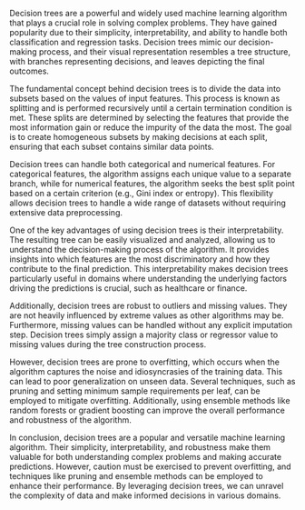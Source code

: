 Decision trees are a powerful and widely used machine learning algorithm that plays a crucial role in solving complex problems. They have gained popularity due to their simplicity, interpretability, and ability to handle both classification and regression tasks. Decision trees mimic our decision-making process, and their visual representation resembles a tree structure, with branches representing decisions, and leaves depicting the final outcomes.

The fundamental concept behind decision trees is to divide the data into subsets based on the values of input features. This process is known as splitting and is performed recursively until a certain termination condition is met. These splits are determined by selecting the features that provide the most information gain or reduce the impurity of the data the most. The goal is to create homogeneous subsets by making decisions at each split, ensuring that each subset contains similar data points.

Decision trees can handle both categorical and numerical features. For categorical features, the algorithm assigns each unique value to a separate branch, while for numerical features, the algorithm seeks the best split point based on a certain criterion (e.g., Gini index or entropy). This flexibility allows decision trees to handle a wide range of datasets without requiring extensive data preprocessing.

One of the key advantages of using decision trees is their interpretability. The resulting tree can be easily visualized and analyzed, allowing us to understand the decision-making process of the algorithm. It provides insights into which features are the most discriminatory and how they contribute to the final prediction. This interpretability makes decision trees particularly useful in domains where understanding the underlying factors driving the predictions is crucial, such as healthcare or finance.

Additionally, decision trees are robust to outliers and missing values. They are not heavily influenced by extreme values as other algorithms may be. Furthermore, missing values can be handled without any explicit imputation step. Decision trees simply assign a majority class or regressor value to missing values during the tree construction process.

However, decision trees are prone to overfitting, which occurs when the algorithm captures the noise and idiosyncrasies of the training data. This can lead to poor generalization on unseen data. Several techniques, such as pruning and setting minimum sample requirements per leaf, can be employed to mitigate overfitting. Additionally, using ensemble methods like random forests or gradient boosting can improve the overall performance and robustness of the algorithm.

In conclusion, decision trees are a popular and versatile machine learning algorithm. Their simplicity, interpretability, and robustness make them valuable for both understanding complex problems and making accurate predictions. However, caution must be exercised to prevent overfitting, and techniques like pruning and ensemble methods can be employed to enhance their performance. By leveraging decision trees, we can unravel the complexity of data and make informed decisions in various domains.